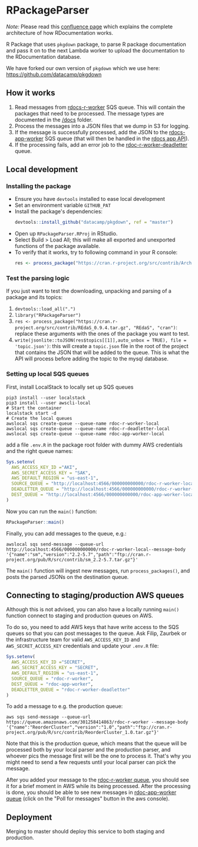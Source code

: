 # RPackageParser

_Note:_ Please read this [confluence page](https://datacamp.atlassian.net/wiki/spaces/PRODENG/pages/2314469377/RDocumentation) which explains the complete architecture of how RDocumentation works.

R Package that uses `pkgdown` package, to parse R package documentation and pass it on to the next Lambda worker to upload the documentation to the RDocumentation database.

We have forked our own version of `pkgdown` which we use here: https://github.com/datacamp/pkgdown

## How it works

1. Read messages from [rdocs-r-worker](https://us-east-1.console.aws.amazon.com/sqs/v2/home?region=us-east-1#/queues/https%3A%2F%2Fsqs.us-east-1.amazonaws.com%2F301258414863%2Frdoc-r-worker) SQS queue. This will contain the packages that need to be processed. The message types are documented in the [/docs](/docs) folder.
2. Process the messages into a JSON files that we dump in S3 for logging.
3. If the message is successfully processed, add the JSON to the [rdocs-app-worker](https://us-east-1.console.aws.amazon.com/sqs/v2/home?region=us-east-1#/queues/https%3A%2F%2Fsqs.us-east-1.amazonaws.com%2F301258414863%2Frdoc-app-worker) SQS queue (that will then be handled in the [rdocs app API](https://github.com/datacamp/RDocumentation-app/tree/master/api)).
4. If the processing fails, add an error job to the [rdoc-r-worker-deadletter](https://us-east-1.console.aws.amazon.com/sqs/v2/home?region=us-east-1#/queues/https%3A%2F%2Fsqs.us-east-1.amazonaws.com%2F301258414863%2Frdoc-r-worker-deadletter) queue.

## Local development

### Installing the package

- Ensure you have `devtools` installed to ease local development
- Set an environment variable `GITHUB_PAT`
- Install the package's dependencies:
  ```R
  devtools::install_github("datacamp/pkgdown", ref = "master")
  ```
- Open up `RPackageParser.RProj` in RStudio.
- Select Build > Load All; this will make all exported and unexported functions of the package available.
- To verify that it works, try to following command in your R console:
  ```R
  res <- process_package("https://cran.r-project.org/src/contrib/Archive/R6/R6_2.5.0.tar.gz", "R6", "cran")
  ```
  
### Test the parsing logic

If you just want to test the downloading, unpacking and parsing of a package and its topics:

1. `devtools::load_all(".")`
2. `library("RPackageParser")`
3. `res <- process_package("https://cran.r-project.org/src/contrib/REdaS_0.9.4.tar.gz", "REdaS", "cran")`: replace these arguments with the ones of the package you want to test.
4. `write(jsonlite::toJSON(res$topics[[1]],auto_unbox = TRUE), file = 'topic.json')`: this will create a `topic.json` file in the root of the project that contains the JSON that will be added to the queue. This is what the API will process before adding the topic to the mysql database.

### Setting up local SQS queues

First, install LocalStack to locally set up SQS queues

```
pip3 install --user localstack
pip3 install --user awscli-local
# Start the container
localstack start -d
# Create the local queues
awslocal sqs create-queue --queue-name rdoc-r-worker-local
awslocal sqs create-queue --queue-name rdoc-r-deadletter-local
awslocal sqs create-queue --queue-name rdoc-app-worker-local
```

add a file `.env.R` in the package root folder with dummy AWS credentials and the right queue names:

```R
Sys.setenv(
  AWS_ACCESS_KEY_ID ="AKI",
  AWS_SECRET_ACCESS_KEY = "SAK",
  AWS_DEFAULT_REGION = "us-east-1",
  SOURCE_QUEUE = "http://localhost:4566/000000000000/rdoc-r-worker-local",
  DEADLETTER_QUEUE = "http://localhost:4566/000000000000/rdoc-r-worker-deadletter-local",
  DEST_QUEUE = "http://localhost:4566/000000000000/rdoc-app-worker-local"
)
```

Now you can run the `main()` function:

```R
RPackageParser::main()
```

Finally, you can add messages to the queue, e.g.:

```
awslocal sqs send-message --queue-url http://localhost:4566/000000000000/rdoc-r-worker-local--message-body '{"name":"sm","version":"2.2-5.7","path":"ftp://cran.r-project.org/pub/R/src/contrib/sm_2.2-5.7.tar.gz"}'
```

The `main()` function will ingest new messages, run `process_packages()`, and posts the parsed JSONs on the destination queue.

## Connecting to staging/production AWS queues

Although this is not advised, you can also have a locally running `main()` function connect to staging and production queues on AWS.

To do so, you need to add AWS keys that have write access to the SQS queues so that you can post messages to the queue. Ask Filip, Zaurbek or the infrastructure team for valid `AWS_ACCESS_KEY_ID` and `AWS_SECRET_ACCESS_KEY` credentials and update your `.env.R` file:

```R
Sys.setenv(
  AWS_ACCESS_KEY_ID ="SECRET",
  AWS_SECRET_ACCESS_KEY = "SECRET",
  AWS_DEFAULT_REGION = "us-east-1",
  SOURCE_QUEUE = "rdoc-r-worker",
  DEST_QUEUE = "rdoc-app-worker",
  DEADLETTER_QUEUE = "rdoc-r-worker-deadletter"
)
```

To add a message to e.g. the production queue:

```
aws sqs send-message --queue-url https://queue.amazonaws.com/301258414863/rdoc-r-worker --message-body '{"name":"ReorderCluster","version":"1.0","path":"ftp://cran.r-project.org/pub/R/src/contrib/ReorderCluster_1.0.tar.gz"}'
```

Note that this is the production queue, which means that the queue will be processed both by your local parser and the production parser, and whoever pics the message first will be the one to process it. That's why you might need to send a few requests until your local parser can pick the message.

After you added your message to the [rdoc-r-worker queue](https://us-east-1.console.aws.amazon.com/sqs/v2/home?region=us-east-1#/queues/https%3A%2F%2Fsqs.us-east-1.amazonaws.com%2F301258414863%2Frdoc-r-worker/send-receive), you should see it for a brief moment in AWS while its being processed. After the processing is done, you should be able to see new messages in [rdoc-app-worker queue](https://us-east-1.console.aws.amazon.com/sqs/v2/home?region=us-east-1#/queues/https%3A%2F%2Fsqs.us-east-1.amazonaws.com%2F301258414863%2Frdoc-app-worker/send-receive#/) (click on the "Poll for messages" button in the aws console).


## Deployment

Merging to master should deploy this service to both staging and production.
